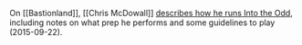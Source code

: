 On [[Bastionland]], [[Chris McDowall]] [describes how he runs Into the Odd](https://www.bastionland.com/2015/09/how-i-run-into-odd.html), including notes on what prep he performs and some guidelines to play (2015-09-22).




